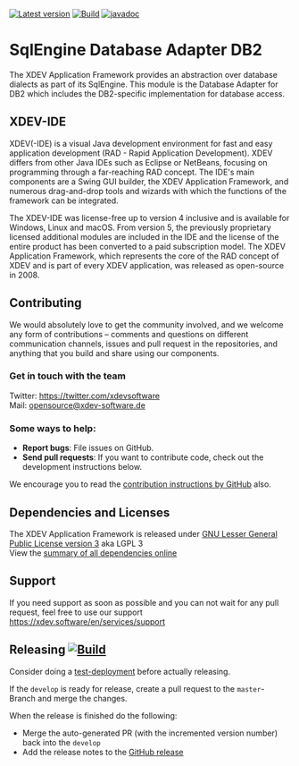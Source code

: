 [![Latest version](https://img.shields.io/maven-central/v/com.xdev-software/xapi-db-db2)](https://mvnrepository.com/artifact/com.xdev-software/xapi-db-db2)
[![Build](https://img.shields.io/github/workflow/status/xdev-software/xapi-db-db2/Check%20Build/develop)](https://github.com/xdev-software/xapi-db-db2/actions/workflows/checkBuild.yml?query=branch%3Adevelop)
[![javadoc](https://javadoc.io/badge2/com.xdev-software/xapi-db-db2/javadoc.svg)](https://javadoc.io/doc/com.xdev-software/xapi-db-db2) 

# SqlEngine Database Adapter DB2

The XDEV Application Framework provides an abstraction over database dialects as part of its SqlEngine. This module is the Database Adapter for DB2 which includes the DB2-specific implementation for database access.

## XDEV-IDE
XDEV(-IDE) is a visual Java development environment for fast and easy application development (RAD - Rapid Application Development). XDEV differs from other Java IDEs such as Eclipse or NetBeans, focusing on programming through a far-reaching RAD concept. The IDE's main components are a Swing GUI builder, the XDEV Application Framework, and numerous drag-and-drop tools and wizards with which the functions of the framework can be integrated.

The XDEV-IDE was license-free up to version 4 inclusive and is available for Windows, Linux and macOS. From version 5, the previously proprietary licensed additional modules are included in the IDE and the license of the entire product has been converted to a paid subscription model. The XDEV Application Framework, which represents the core of the RAD concept of XDEV and is part of every XDEV application, was released as open-source in 2008.

## Contributing

We would absolutely love to get the community involved, and we welcome any form of contributions – comments and questions on different communication channels, issues and pull request in the repositories, and anything that you build and share using our components.

### Get in touch with the team

Twitter: https://twitter.com/xdevsoftware 
<br/>
Mail: opensource@xdev-software.de

### Some ways to help:

- **Report bugs**: File issues on GitHub.
- **Send pull requests**: If you want to contribute code, check out the development instructions below.

We encourage you to read the [contribution instructions by GitHub](https://guides.github.com/activities/contributing-to-open-source/#contributing) also.

## Dependencies and Licenses
The XDEV Application Framework is released under [GNU Lesser General Public License version 3](https://www.gnu.org/licenses/lgpl-3.0.en.html) aka LGPL 3<br/>
View the [summary of all dependencies online](https://xdev-software.github.io/xapi-db-db2/dependencies/)

## Support
If you need support as soon as possible and you can not wait for any pull request, feel free to use our support 
https://xdev.software/en/services/support

## Releasing [![Build](https://img.shields.io/github/workflow/status/xdev-software/xapi-db-db2/Release?label=Release)](https://github.com/xdev-software/xapi-db-db2/actions/workflows/release.yml)
Consider doing a [test-deployment](https://github.com/xdev-software/xapi-db-db2/actions/workflows/test-deploy.yml?query=branch%3Adevelop) before actually releasing.

If the ``develop`` is ready for release, create a pull request to the ``master``-Branch and merge the changes.

When the release is finished do the following:
* Merge the auto-generated PR (with the incremented version number) back into the ``develop``
* Add the release notes to the [GitHub release](https://github.com/xdev-software/xapi-db-db2/releases/latest)